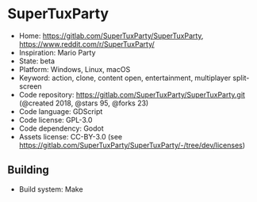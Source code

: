 # SuperTuxParty

- Home: https://gitlab.com/SuperTuxParty/SuperTuxParty, https://www.reddit.com/r/SuperTuxParty/
- Inspiration: Mario Party
- State: beta
- Platform: Windows, Linux, macOS
- Keyword: action, clone, content open, entertainment, multiplayer split-screen
- Code repository: https://gitlab.com/SuperTuxParty/SuperTuxParty.git (@created 2018, @stars 95, @forks 23)
- Code language: GDScript
- Code license: GPL-3.0
- Code dependency: Godot
- Assets license: CC-BY-3.0 (see https://gitlab.com/SuperTuxParty/SuperTuxParty/-/tree/dev/licenses)

## Building

- Build system: Make
